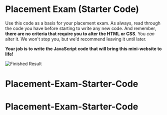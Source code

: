 # Placement Exam (Starter Code)

Use this code as a basis for your placement exam. As always, read through the code you have before starting to write any new code. And remember, **there are no criteria that require you to alter the HTML or CSS**. You *can* alter it. We won't stop you, but we'd recommend leaving it until later. 

**Your job is to write the JavaScript code that will bring this mini-website to life!**

![Finished Result](./finished-result.png)
# Placement-Exam-Starter-Code
# Placement-Exam-Starter-Code
